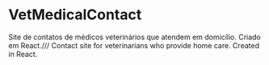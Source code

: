 # VetMedicalContact
Site de contatos de médicos veterinários que atendem em domicílio. Criado em React./// Contact site for veterinarians who provide home care. Created in React.
